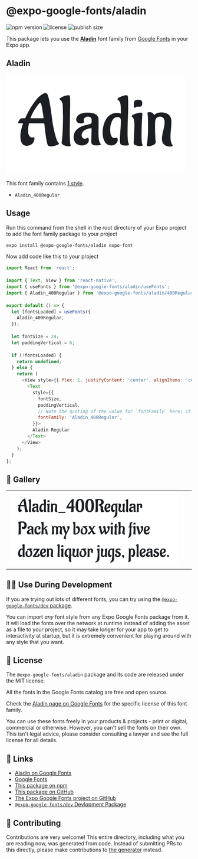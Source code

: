 # @expo-google-fonts/aladin

![npm version](https://flat.badgen.net/npm/v/@expo-google-fonts/aladin)
![license](https://flat.badgen.net/github/license/expo/google-fonts)
![publish size](https://flat.badgen.net/packagephobia/install/@expo-google-fonts/aladin)

This package lets you use the [**Aladin**](https://fonts.google.com/specimen/Aladin) font family from [Google Fonts](https://fonts.google.com/) in your Expo app.

## Aladin

![Aladin](./font-family.png)

This font family contains [1 style](#-gallery).

- `Aladin_400Regular`

## Usage

Run this command from the shell in the root directory of your Expo project to add the font family package to your project
```sh
expo install @expo-google-fonts/aladin expo-font
```

Now add code like this to your project
```js
import React from 'react';

import { Text, View } from 'react-native';
import { useFonts } from '@expo-google-fonts/aladin/useFonts';
import { Aladin_400Regular } from '@expo-google-fonts/aladin/400Regular';

export default () => {
  let [fontsLoaded] = useFonts({
    Aladin_400Regular,
  });

  let fontSize = 24;
  let paddingVertical = 6;

  if (!fontsLoaded) {
    return undefined;
  } else {
    return (
      <View style={{ flex: 1, justifyContent: 'center', alignItems: 'center' }}>
        <Text
          style={{
            fontSize,
            paddingVertical,
            // Note the quoting of the value for `fontFamily` here; it expects a string!
            fontFamily: 'Aladin_400Regular',
          }}>
          Aladin Regular
        </Text>
      </View>
    );
  }
};

```

## 🔡 Gallery


||||
|-|-|-|
|![Aladin_400Regular](.//400Regular/Aladin_400Regular.ttf.png)||||


## 👩‍💻 Use During Development

If you are trying out lots of different fonts, you can try using the [`@expo-google-fonts/dev` package](https://github.com/freeboub/google-fonts/tree/master/font-packages/dev#readme).

You can import *any* font style from any Expo Google Fonts package from it. It will load the fonts
over the network at runtime instead of adding the asset as a file to your project, so it may take longer
for your app to get to interactivity at startup, but it is extremely convenient
for playing around with any style that you want.

## 📖 License

The `@expo-google-fonts/aladin` package and its code are released under the MIT license.

All the fonts in the Google Fonts catalog are free and open source.

Check the [Aladin page on Google Fonts](https://fonts.google.com/specimen/Aladin) for the specific license of this font family.

You can use these fonts freely in your products & projects - print or digital, commercial or otherwise. However, you can't sell the fonts on their own. This isn't legal advice, please consider consulting a lawyer and see the full license for all details.

## 🔗 Links

- [Aladin on Google Fonts](https://fonts.google.com/specimen/Aladin)
- [Google Fonts](https://fonts.google.com/)
- [This package on npm](https://www.npmjs.com/package/@expo-google-fonts/aladin)
- [This package on GitHub](https://github.com/freeboub/google-fonts/tree/master/font-packages/aladin)
- [The Expo Google Fonts project on GitHub](https://github.com/freeboub/google-fonts)
- [`@expo-google-fonts/dev` Devlopment Package](https://github.com/freeboub/google-fonts/tree/master/font-packages/dev)

## 🤝 Contributing

Contributions are very welcome! This entire directory, including what you are reading now, was generated from code. Instead of submitting PRs to this directly, please make contributions to [the generator](https://github.com/freeboub/google-fonts/tree/master/packages/generator) instead.
